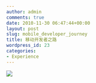 ```yaml
---
author: admin
comments: true
date: 2010-11-30 06:47:44+00:00
layout: post
slug: mobile_developer_journey
title: 移动开发者之路
wordpress_id: 23
categories:
- Experience
---
```


[![](http://blog.sisopipo.com/media/files/2010/11/mobile-developer-journey.jpg)](http://sisopipo.com/blog/2010/11/30/mobile_developer_journey/mobile-developer-journey/)

